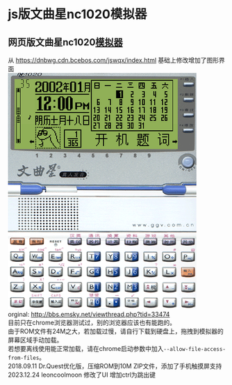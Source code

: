 # js版文曲星nc1020模拟器
## 网页版文曲星nc1020[模拟器](https://leoncoolmoon.github.io/jswqx1020/) <br>

从 https://dnbwg.cdn.bcebos.com/jswqx/index.html 基础上修改增加了图形界面<br>
![screenshot](./nc1020.png)<br>
orginal: http://bbs.emsky.net/viewthread.php?tid=33474<br>
目前只在chrome浏览器测试过，别的浏览器应该也有能跑的。<br>
由于ROM文件有24M之大，若加载过慢，请自行下载到硬盘上，拖拽到模拟器的屏幕区域手动加载。<br>
若想要离线使用能正常加载，请在chrome启动参数中加入`--allow-file-access-from-files`。<br>
2018.09.11 Dr.Quest优化版，压缩ROM到10M ZIP文件，添加了手机触摸屏支持<br>
2023.12.24 leoncoolmoon 修改了UI 增加ctrl为跳出键<br>

